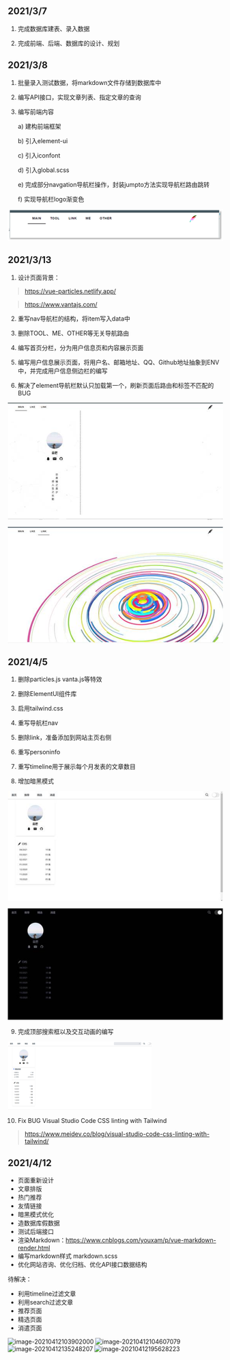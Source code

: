 ## 2021/3/7 

1. 完成数据库建表、录入数据

2. 完成前端、后端、数据库的设计、规划

 

## 2021/3/8

1. 批量录入测试数据，将markdown文件存储到数据库中

2. 编写API接口，实现文章列表、指定文章的查询

3. 编写前端内容

   a)   建构前端框架

   b)   引入element-ui

   c)   引入iconfont

   d)   引入global.scss

   e)   完成部分navgation导航栏操作，封装jumpto方法实现导航栏路由跳转

   f)   实现导航栏logo渐变色

 

![img](img/clip_image002.png)

 

 

## 2021/3/13

1. 设计页面背景：

> https://vue-particles.netlify.app/

> https://www.vantajs.com/

2. 重写nav导航栏的结构，将item写入data中

3. 删除TOOL、ME、OTHER等无关导航路由

4. 编写首页分栏，分为用户信息页和内容展示页面

5. 编写用户信息展示页面，将用户名、邮箱地址、QQ、Github地址抽象到ENV中，并完成用户信息侧边栏的编写

6. 解决了element导航栏默认只加载第一个，刷新页面后路由和标签不匹配的BUG

![img](img/clip_image004.jpg)

![img](img/clip_image006.jpg)

 

 

## 2021/4/5

1. 删除particles.js vanta.js等特效

2. 删除ElementUI组件库

3. 启用tailwind.css

4. 重写导航栏nav

5. 删除link，准备添加到网站主页右侧

6. 重写personinfo

7. 重写timeline用于展示每个月发表的文章数目

8. 增加暗黑模式

![img](img/clip_image008.jpg)

![img](img/clip_image010.jpg)



9. 完成顶部搜索框以及交互动画的编写

<img src="img/image-20210405205604142.png" alt="image-20210405205604142" style="zoom:33%;" />


10. Fix BUG Visual Studio Code CSS linting with Tailwind

> https://www.meidev.co/blog/visual-studio-code-css-linting-with-tailwind/





## 2021/4/12

- 页面重新设计
- 文章排版
- 热门推荐
- 友情链接
- 暗黑模式优化
- 造数据库假数据
- 测试后端接口
- 渲染Markdown：https://www.cnblogs.com/youxam/p/vue-markdown-render.html
- 编写markdown样式 markdown.scss
- 优化网站咨询、优化归档、优化API接口数据结构

待解决：

- 利用timeline过滤文章
- 利用search过滤文章
- 推荐页面
- 精选页面
- 消遣页面



<img src="img/image-20210412103902000.png" alt="image-20210412103902000"  />

<img src="img/image-20210412104607079.png" alt="image-20210412104607079" />

<img src="img/image-20210412135248207.png" alt="image-20210412135248207" />



<img src="img/image-20210412195628223.png" alt="image-20210412195628223" />